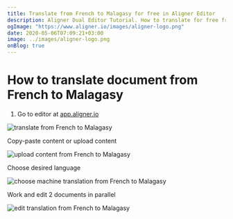 ```yaml
---
title: Translate from French to Malagasy for free in Aligner Editor
description: Aligner Dual Editor Tutorial. How to translate for free from French to Malagasy. Aligner is multilingual document management platform. 
ogImage: "https://www.aligner.io/images/aligner-logo.png"
date: 2020-05-06T07:09:21+03:00
image: ../images/aligner-logo.png
onBlog: true
---
```


# How to translate document from French to Malagasy

1. Go to editor at [app.aligner.io](https://app.aligner.io "Aligner App web page")

![translate from French to Malagasy](../aligner-blank-editor.png "translate from French to Malagasy")

Copy-paste content or upload content

![upload content from French to Malagasy](../aligner-uploaded-document.png "upload content from French to Malagasy")

Choose desired language

![choose machine translation from French to Malagasy](../aligner-language-dropdown.png "choose machine translation from French to Malagasy")

Work and edit 2 documents in parallel

![edit translation from French to Malagasy](../aligner-double-sitded-editor.png "edit translation from French to Malagasy")

